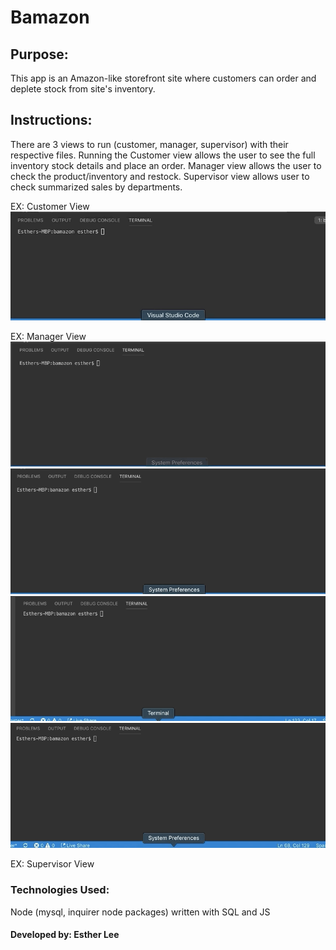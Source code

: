 # Bamazon
## Purpose:

This app is an Amazon-like storefront site where customers can order and deplete stock from site's inventory.

## Instructions: 
There are 3 views to run (customer, manager, supervisor) with their respective files. Running the Customer view allows the user to see the full inventory stock details and place an order. Manager view allows the user to check the product/inventory and restock. Supervisor view allows user to check summarized sales by departments.

EX: Customer View
![](gifs/bamazonCustomer-Demo.gif)

EX: Manager View
![](gifs/Manager-ViewProducts.gif)
![](gifs/Manager-LowInventory.gif)
![](gifs/Manager-AddInventory.gif)
![](gifs/Manager-AddProduct.gif)

EX: Supervisor View  

### Technologies Used: 
Node (mysql, inquirer node packages) written with SQL and JS

#### Developed by: Esther Lee

